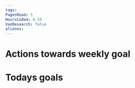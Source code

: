 ```yaml
---
tags: 
PagesRead: 5
HoursCoded: 0.58
VanResearch: false
aliases:
---
```

# Actions towards weekly goal
# Todays goals